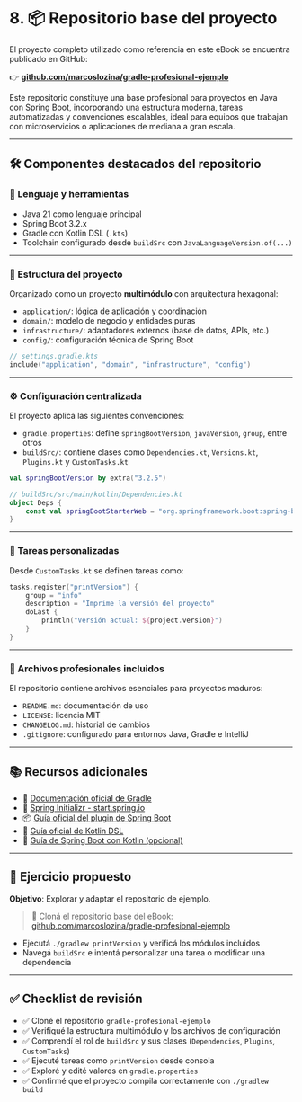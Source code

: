 
# 8. 📦 Repositorio base del proyecto

El proyecto completo utilizado como referencia en este eBook se encuentra publicado en GitHub:

👉 **[github.com/marcoslozina/gradle-profesional-ejemplo](https://github.com/marcoslozina/base-java-gradle-multimodulo)**

Este repositorio constituye una base profesional para proyectos en Java con Spring Boot, incorporando una estructura moderna, tareas automatizadas y convenciones escalables, ideal para equipos que trabajan con microservicios o aplicaciones de mediana a gran escala.

---

## 🛠️ Componentes destacados del repositorio

### 🔧 Lenguaje y herramientas

- Java 21 como lenguaje principal
- Spring Boot 3.2.x
- Gradle con Kotlin DSL (`.kts`)
- Toolchain configurado desde `buildSrc` con `JavaLanguageVersion.of(...)`

---

### 🧱 Estructura del proyecto

Organizado como un proyecto **multimódulo** con arquitectura hexagonal:

- `application/`: lógica de aplicación y coordinación
- `domain/`: modelo de negocio y entidades puras
- `infrastructure/`: adaptadores externos (base de datos, APIs, etc.)
- `config/`: configuración técnica de Spring Boot

```kotlin
// settings.gradle.kts
include("application", "domain", "infrastructure", "config")
```

---

### ⚙️ Configuración centralizada

El proyecto aplica las siguientes convenciones:

- `gradle.properties`: define `springBootVersion`, `javaVersion`, `group`, entre otros
- `buildSrc/`: contiene clases como `Dependencies.kt`, `Versions.kt`, `Plugins.kt` y `CustomTasks.kt`

```kotlin
val springBootVersion by extra("3.2.5")
```

```kotlin
// buildSrc/src/main/kotlin/Dependencies.kt
object Deps {
    const val springBootStarterWeb = "org.springframework.boot:spring-boot-starter-web"
}
```

---

### 🧪 Tareas personalizadas

Desde `CustomTasks.kt` se definen tareas como:

```kotlin
tasks.register("printVersion") {
    group = "info"
    description = "Imprime la versión del proyecto"
    doLast {
        println("Versión actual: ${project.version}")
    }
}
```

---

### 📂 Archivos profesionales incluidos

El repositorio contiene archivos esenciales para proyectos maduros:

- `README.md`: documentación de uso
- `LICENSE`: licencia MIT
- `CHANGELOG.md`: historial de cambios
- `.gitignore`: configurado para entornos Java, Gradle e IntelliJ

---

## 📚 Recursos adicionales

- 📘 [Documentación oficial de Gradle](https://docs.gradle.org/current/userguide/)
- 🚀 [Spring Initializr - start.spring.io](https://start.spring.io/)
- 📦 [Guía oficial del plugin de Spring Boot](https://docs.spring.io/spring-boot/docs/current/gradle-plugin/reference/htmlsingle/)
- 🧩 [Guía oficial de Kotlin DSL](https://docs.gradle.org/current/userguide/kotlin_dsl.html)
- 🌱 [Guía de Spring Boot con Kotlin (opcional)](https://spring.io/guides/tutorials/spring-boot-kotlin/)

---

## 🧠 Ejercicio propuesto

**Objetivo**: Explorar y adaptar el repositorio de ejemplo.

> 🧪 Cloná el repositorio base del eBook:  
> [github.com/marcoslozina/gradle-profesional-ejemplo](https://github.com/marcoslozina/gradle-profesional-ejemplo)

- Ejecutá `./gradlew printVersion` y verificá los módulos incluidos
- Navegá `buildSrc` e intentá personalizar una tarea o modificar una dependencia

---

## ✅ Checklist de revisión

- ✅ Cloné el repositorio `gradle-profesional-ejemplo`
- ✅ Verifiqué la estructura multimódulo y los archivos de configuración
- ✅ Comprendí el rol de `buildSrc` y sus clases (`Dependencies`, `Plugins`, `CustomTasks`)
- ✅ Ejecuté tareas como `printVersion` desde consola
- ✅ Exploré y edité valores en `gradle.properties`
- ✅ Confirmé que el proyecto compila correctamente con `./gradlew build`